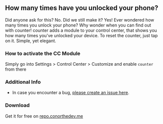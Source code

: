 ## How many times have you unlocked your phone?

Did anyone ask for this? No. Did we still make it? Yes! Ever wondered how many times you unlock your phone? Why wonder when you can find out with counter!
counter adds a module to your control center, that shows you how many times you've unlocked your device. To reset the counter, just tap on it. Simple, yet elegant.

### How to activate the CC Module
Simply go into Settings > Control Center > Customize and enable ``counter`` from there

### Additional Info
- In case you encounter a bug, [please create an issue here](https://github.com/cbyrne/counter/issues/new).

### Download
Get it for free on [repo.conorthedev.me](https://repo.conorthedev.me)